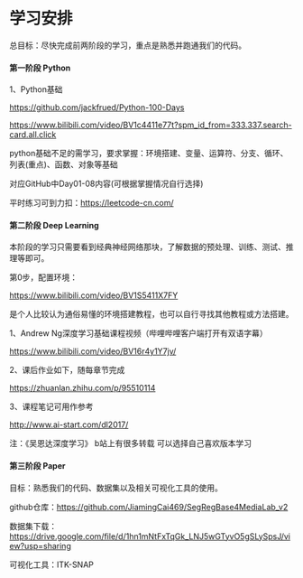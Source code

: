 # 学习安排

总目标：尽快完成前两阶段的学习，重点是熟悉并跑通我们的代码。

#### 第一阶段 Python

1、Python基础

https://github.com/jackfrued/Python-100-Days

https://www.bilibili.com/video/BV1c4411e77t?spm_id_from=333.337.search-card.all.click

python基础不足的需学习，要求掌握：环境搭建、变量、运算符、分支、循环、列表(重点)、函数、对象等基础

对应GitHub中Day01-08内容(可根据掌握情况自行选择)

平时练习可到力扣：https://leetcode-cn.com/

#### 第二阶段 Deep Learning

本阶段的学习只需要看到经典神经网络那块，了解数据的预处理、训练、测试、推理等即可。

第0步，配置环境：

https://www.bilibili.com/video/BV1S5411X7FY

是个人比较认为通俗易懂的环境搭建教程，也可以自行寻找其他教程或方法搭建。

1、Andrew Ng深度学习基础课程视频（哔哩哔哩客户端打开有双语字幕）

https://www.bilibili.com/video/BV16r4y1Y7jv/

2、课后作业如下，随每章节完成

https://zhuanlan.zhihu.com/p/95510114

3、课程笔记可用作参考

http://www.ai-start.com/dl2017/

注：《吴恩达深度学习》 b站上有很多转载 可以选择自己喜欢版本学习

#### 第三阶段 Paper

目标：熟悉我们的代码、数据集以及相关可视化工具的使用。

github仓库：https://github.com/JiamingCai469/SegRegBase4MediaLab_v2

数据集下载：https://drive.google.com/file/d/1hn1mNtFxTqGk_LNJ5wGTyvO5gSLySpsJ/view?usp=sharing

可视化工具：ITK-SNAP
